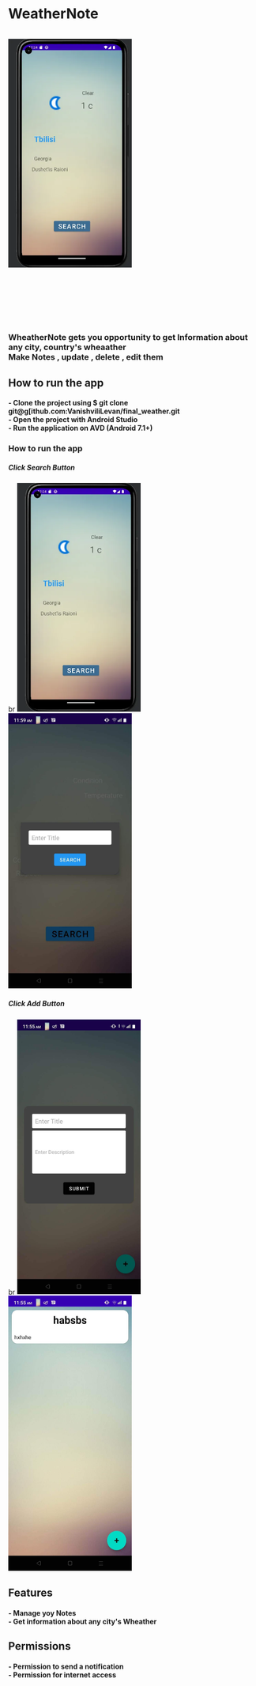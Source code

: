 
<H1>WeatherNote</H!1>

<tr>
<br>
  <br>

  




<img src="https://github.com/VanishviliLevan/final_weather/blob/master/app2.png" alt="Alt text" width="250px" title="Optional title">



<br><br>
  
  <h3> WheatherNote gets you opportunity to get Information about any city, country's wheaather 
    <br> Make Notes , update , delete , edit them </h3>
  
 
  
  
  <h2> How to run the app </h2>
 <h4>- Clone the project using $ git clone git@g[ithub.com:VanishviliLevan/final_weather.git <br>
 - Open the project with Android Studio <br>
 - Run the application on AVD (Android 7.1+) <br> </h4>
  
  <h3>How to run the app <br></h3>
  
  <h5> Click Search Button </h5>br
  <img src="https://github.com/VanishviliLevan/final_weather/blob/master/app2.png" alt="Alt text" width="250px" title="Optional title"><br>
  <img src="https://github.com/VanishviliLevan/final_weather/blob/master/weather.jpeg" alt="Alt text" width="250px" title="Optional title"><br>
   <h5> Click Add Button </h5>br
  <img src="https://github.com/VanishviliLevan/final_weather/blob/master/note2.jpeg" alt="Alt text" width="250px" title="Optional title"><br>
  <img src="https://github.com/VanishviliLevan/final_weather/blob/master/note1.jpeg" alt="Alt text" width="250px" title="Optional title"><br>

  <h2> Features </h2>
 <h4>- Manage yoy Notes <br>
 - Get information about any city's Wheather<br>
 </h4>
  
  
  
  <h2> Permissions </h2>
 <h4>- Permission to send a notification<br>
 - Permission for internet access<br>
 </h4>
